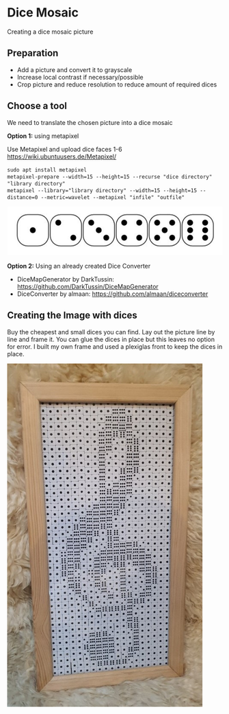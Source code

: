 
# Dice Mosaic

Creating a dice mosaic picture

## Preparation

- Add a picture and convert it to grayscale
- Increase local contrast if necessary/possible
- Crop picture and reduce resolution to reduce amount of required dices

## Choose a tool

We need to translate the chosen picture into a dice mosaic

**Option 1:** using metapixel

Use Metapixel and upload dice faces 1-6
<https://wiki.ubuntuusers.de/Metapixel/>

```shell
sudo apt install metapixel
metapixel-prepare --width=15 --height=15 --recurse "dice directory" "library directory"
metapixel --library="library directory" --width=15 --height=15 --distance=0 --metric=wavelet --metapixel "infile" "outfile"
```

![dice faces](_dice.jpg)

**Option 2:** Using an already created Dice Converter

- DiceMapGenerator by DarkTussin: <https://github.com/DarkTussin/DiceMapGenerator>
- DiceConverter by almaan: <https://github.com/almaan/diceconverter>

## Creating the Image with dices

Buy the cheapest and small dices you can find.
Lay out the picture line by line and frame it.
You can glue the dices in place but this leaves no option for error.
I built my own frame and used a plexiglas front to keep the dices in place.

![My Dice Mosaic](_dicemosaic.jpg)
